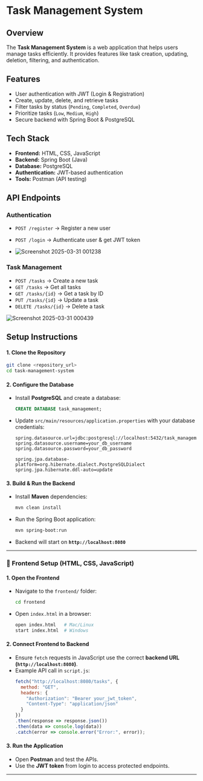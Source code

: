 # Task Management System

## Overview
The **Task Management System** is a web application that helps users manage tasks efficiently. It provides features like task creation, updating, deletion, filtering, and authentication.

## Features
- User authentication with JWT (Login & Registration)
- Create, update, delete, and retrieve tasks
- Filter tasks by status (`Pending`, `Completed`, `Overdue`)
- Prioritize tasks (`Low`, `Medium`, `High`)
- Secure backend with Spring Boot & PostgreSQL

## Tech Stack
- **Frontend:** HTML, CSS, JavaScript
- **Backend:** Spring Boot (Java)
- **Database:** PostgreSQL
- **Authentication:** JWT-based authentication
- **Tools:** Postman (API testing)

## API Endpoints

### Authentication
- `POST /register` → Register a new user
- `POST /login` → Authenticate user & get JWT token

- ![Screenshot 2025-03-31 001238](https://github.com/user-attachments/assets/0c0a31cb-bb72-46db-ab83-0b3270208e04)


### Task Management
- `POST /tasks` → Create a new task
- `GET /tasks` → Get all tasks
- `GET /tasks/{id}` → Get a task by ID
- `PUT /tasks/{id}` → Update a task
- `DELETE /tasks/{id}` → Delete a task


![Screenshot 2025-03-31 000439](https://github.com/user-attachments/assets/8ee2ef65-2405-4bd8-85f1-fe5003b64904)



## Setup Instructions

#### **1. Clone the Repository**
```bash
git clone <repository_url>
cd task-management-system
```

#### **2. Configure the Database**
- Install **PostgreSQL** and create a database:
  ```sql
  CREATE DATABASE task_management;
  ```
- Update `src/main/resources/application.properties` with your database credentials:
  ```properties
  spring.datasource.url=jdbc:postgresql://localhost:5432/task_management
  spring.datasource.username=your_db_username
  spring.datasource.password=your_db_password

  spring.jpa.database-platform=org.hibernate.dialect.PostgreSQLDialect
  spring.jpa.hibernate.ddl-auto=update
  ```

#### **3. Build & Run the Backend**
- Install **Maven** dependencies:
  ```bash
  mvn clean install
  ```
- Run the Spring Boot application:
  ```bash
  mvn spring-boot:run
  ```
- Backend will start on **`http://localhost:8080`**

---

### 🎨 Frontend Setup (HTML, CSS, JavaScript)
#### **1. Open the Frontend**
- Navigate to the `frontend/` folder:
  ```bash
  cd frontend
  ```
- Open `index.html` in a browser:
  ```bash
  open index.html   # Mac/Linux
  start index.html  # Windows
  ```

#### **2. Connect Frontend to Backend**
- Ensure `fetch` requests in JavaScript use the correct **backend URL (`http://localhost:8080`)**.
- Example API call in `script.js`:
  ```javascript
  fetch("http://localhost:8080/tasks", {
    method: "GET",
    headers: {
      "Authorization": "Bearer your_jwt_token",
      "Content-Type": "application/json"
    }
  })
  .then(response => response.json())
  .then(data => console.log(data))
  .catch(error => console.error("Error:", error));
  ```

#### **3. Run the Application**
- Open **Postman** and test the APIs.  
- Use the **JWT token** from login to access protected endpoints.

---

  

